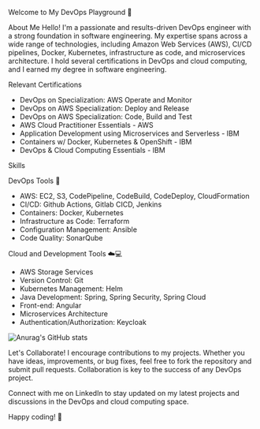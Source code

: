 Welcome to My DevOps Playground 🚀

About Me
Hello! I'm a passionate and results-driven DevOps engineer with a strong foundation in software engineering. My expertise spans across a wide range of technologies, including Amazon Web Services (AWS), CI/CD pipelines, Docker, Kubernetes, infrastructure as code, and microservices architecture. I hold several certifications in DevOps and cloud computing, and I earned my degree in software engineering.

Relevant Certifications
* DevOps on Specialization: AWS Operate and Monitor
* DevOps on AWS Specialization: Deploy and Release
* DevOps on AWS Specialization: Code, Build and Test
* AWS Cloud Practitioner Essentials - AWS
* Application Development using Microservices and Serverless - IBM
* Containers w/ Docker, Kubernetes & OpenShift - IBM
* DevOps & Cloud Computing Essentials - IBM

Skills

DevOps Tools 🚀

* AWS: EC2, S3, CodePipeline, CodeBuild, CodeDeploy, CloudFormation
* CI/CD: Github Actions, Gitlab CICD, Jenkins
* Containers: Docker, Kubernetes
* Infrastructure as Code: Terraform
* Configuration Management: Ansible
* Code Quality: SonarQube

Cloud and Development Tools ☁️💻

* AWS Storage Services
* Version Control: Git
* Kubernetes Management: Helm
* Java Development: Spring, Spring Security, Spring Cloud
* Front-end: Angular
* Microservices Architecture
* Authentication/Authorization: Keycloak
  
![Anurag's GitHub stats](https://github-readme-stats.vercel.app/api?username=KhaledSaiidi&show_icons=true&theme=radical)

Let's Collaborate!
I encourage contributions to my projects. Whether you have ideas, improvements, or bug fixes, feel free to fork the repository and submit pull requests. Collaboration is key to the success of any DevOps project.

Connect with me on LinkedIn to stay updated on my latest projects and discussions in the DevOps and cloud computing space.

Happy coding! 🚀
